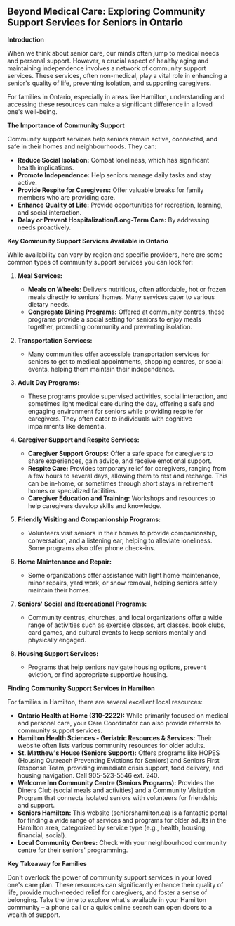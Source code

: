 ## Beyond Medical Care: Exploring Community Support Services for Seniors in Ontario

**Introduction**

When we think about senior care, our minds often jump to medical needs and personal support. However, a crucial aspect of healthy aging and maintaining independence involves a network of community support services. These services, often non-medical, play a vital role in enhancing a senior's quality of life, preventing isolation, and supporting caregivers.

For families in Ontario, especially in areas like Hamilton, understanding and accessing these resources can make a significant difference in a loved one's well-being.

**The Importance of Community Support**

Community support services help seniors remain active, connected, and safe in their homes and neighbourhoods. They can:

- **Reduce Social Isolation:** Combat loneliness, which has significant health implications.
- **Promote Independence:** Help seniors manage daily tasks and stay active.
- **Provide Respite for Caregivers:** Offer valuable breaks for family members who are providing care.
- **Enhance Quality of Life:** Provide opportunities for recreation, learning, and social interaction.
- **Delay or Prevent Hospitalization/Long-Term Care:** By addressing needs proactively.

**Key Community Support Services Available in Ontario**

While availability can vary by region and specific providers, here are some common types of community support services you can look for:

1.  **Meal Services:**

    - **Meals on Wheels:** Delivers nutritious, often affordable, hot or frozen meals directly to seniors' homes. Many services cater to various dietary needs.
    - **Congregate Dining Programs:** Offered at community centres, these programs provide a social setting for seniors to enjoy meals together, promoting community and preventing isolation.

2.  **Transportation Services:**

    - Many communities offer accessible transportation services for seniors to get to medical appointments, shopping centres, or social events, helping them maintain their independence.

3.  **Adult Day Programs:**

    - These programs provide supervised activities, social interaction, and sometimes light medical care during the day, offering a safe and engaging environment for seniors while providing respite for caregivers. They often cater to individuals with cognitive impairments like dementia.

4.  **Caregiver Support and Respite Services:**

    - **Caregiver Support Groups:** Offer a safe space for caregivers to share experiences, gain advice, and receive emotional support.
    - **Respite Care:** Provides temporary relief for caregivers, ranging from a few hours to several days, allowing them to rest and recharge. This can be in-home, or sometimes through short stays in retirement homes or specialized facilities.
    - **Caregiver Education and Training:** Workshops and resources to help caregivers develop skills and knowledge.

5.  **Friendly Visiting and Companionship Programs:**

    - Volunteers visit seniors in their homes to provide companionship, conversation, and a listening ear, helping to alleviate loneliness. Some programs also offer phone check-ins.

6.  **Home Maintenance and Repair:**

    - Some organizations offer assistance with light home maintenance, minor repairs, yard work, or snow removal, helping seniors safely maintain their homes.

7.  **Seniors' Social and Recreational Programs:**

    - Community centres, churches, and local organizations offer a wide range of activities such as exercise classes, art classes, book clubs, card games, and cultural events to keep seniors mentally and physically engaged.

8.  **Housing Support Services:**
    - Programs that help seniors navigate housing options, prevent eviction, or find appropriate supportive housing.

**Finding Community Support Services in Hamilton**

For families in Hamilton, there are several excellent local resources:

- **Ontario Health at Home (310-2222):** While primarily focused on medical and personal care, your Care Coordinator can also provide referrals to community support services.
- **Hamilton Health Sciences - Geriatric Resources & Services:** Their website often lists various community resources for older adults.
- **St. Matthew's House (Seniors Support):** Offers programs like HOPES (Housing Outreach Preventing Evictions for Seniors) and Seniors First Response Team, providing immediate crisis support, food delivery, and housing navigation. Call 905-523-5546 ext. 240.
- **Welcome Inn Community Centre (Seniors Programs):** Provides the Diners Club (social meals and activities) and a Community Visitation Program that connects isolated seniors with volunteers for friendship and support.
- **Seniors Hamilton:** This website (seniorshamilton.ca) is a fantastic portal for finding a wide range of services and programs for older adults in the Hamilton area, categorized by service type (e.g., health, housing, financial, social).
- **Local Community Centres:** Check with your neighbourhood community centre for their seniors' programming.

**Key Takeaway for Families**

Don't overlook the power of community support services in your loved one's care plan. These resources can significantly enhance their quality of life, provide much-needed relief for caregivers, and foster a sense of belonging. Take the time to explore what's available in your Hamilton community – a phone call or a quick online search can open doors to a wealth of support.
